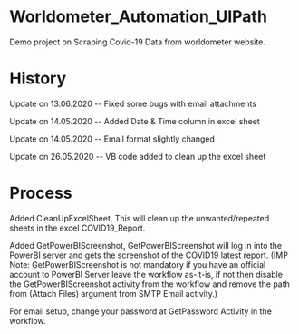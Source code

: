 # Worldometer_Automation_UIPath
Demo project on Scraping Covid-19 Data from worldometer website.

# History #
Update on 13.06.2020 -- Fixed some bugs with email attachments

Update on 14.05.2020 -- Added Date & Time column in excel sheet

Update on 14.05.2020 -- Email format slightly changed

Update on 26.05.2020 -- VB code added to clean up the excel sheet


# Process #
Added CleanUpExcelSheet, This will clean up the unwanted/repeated sheets in the excel COVID19_Report.

Added GetPowerBIScreenshot, GetPowerBIScreenshot will log in into the PowerBI server and gets the screenshot of the COVID19 latest report. (IMP Note: GetPowerBIScreenshot is not mandatory if you have an official account to PowerBI Server leave the workflow as-it-is, if not then disable the GetPowerBIScreenshot activity from the workflow and remove the path from (Attach Files) argument from SMTP Email activity.)

For email setup, change your password at GetPassword Activity in the workflow.
